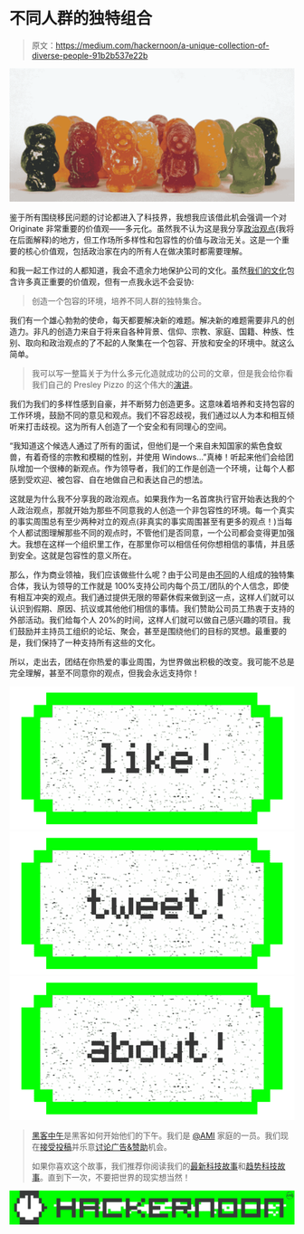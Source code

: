 # 不同人群的独特组合

> 原文：<https://medium.com/hackernoon/a-unique-collection-of-diverse-people-91b2b537e22b>

![](img/87deb4d80a12b4e88fcd6065c3098d4d.png)

鉴于所有围绕移民问题的讨论都进入了科技界，我想我应该借此机会强调一个对 Originate 非常重要的价值观——多元化。虽然我不认为这是我分享[政治观点](https://goo.gl/ejcfUk)(我将在后面解释)的地方，但工作场所多样性和包容性的价值与政治无关。这是一个重要的核心价值观，包括政治家在内的所有人在做决策时都需要理解。

和我一起工作过的人都知道，我会不遗余力地保护公司的文化。虽然[我们的文化](/@robmeadows/the-originate-way-2017-aaffd63e5256#.kqjqlhu0v)包含许多真正重要的价值观，但有一点我永远不会妥协:

> 创造一个包容的环境，培养不同人群的独特集合。

我们有一个雄心勃勃的使命，每天都要解决新的难题。解决新的难题需要非凡的创造力。非凡的创造力来自于将来自各种背景、信仰、宗教、家庭、国籍、种族、性别、取向和政治观点的了不起的人聚集在一个包容、开放和安全的环境中。就这么简单。

> 我可以写一整篇关于为什么多元化造就成功的公司的文章，但是我会给你看我们自己的 Presley Pizzo 的这个伟大的[演讲](https://docs.google.com/presentation/d/1IzZrcOEMgIUSyafMrO5bA8N5yRZb2_tLVo3bDGJUWcs/edit)。

我们为我们的多样性感到自豪，并不断努力创造更多。这意味着培养和支持包容的工作环境，鼓励不同的意见和观点。我们不容忍歧视，我们通过以人为本和相互倾听来打击歧视。这为所有人创造了一个安全和有同理心的空间。

“我知道这个候选人通过了所有的面试，但他们是一个来自未知国家的紫色食蚁兽，有着奇怪的宗教和模糊的性别，并使用 Windows…”真棒！听起来他们会给团队增加一个很棒的新观点。作为领导者，我们的工作是创造一个环境，让每个人都感到受欢迎、被包容、自在地做自己和表达自己的想法。

这就是为什么我不分享我的政治观点。如果我作为一名首席执行官开始表达我的个人政治观点，那就开始为那些不同意我的人创造一个非包容性的环境。每一个真实的事实周围总有至少两种对立的观点(非真实的事实周围甚至有更多的观点！)当每个人都试图理解那些不同的观点时，不管他们是否同意，一个公司都会变得更加强大。我想在这样一个组织里工作，在那里你可以相信任何你想相信的事情，并且感到安全。这就是包容性的意义所在。

那么，作为商业领袖，我们应该做些什么呢？由于公司是由[不同](https://hackernoon.com/tagged/diverse)的人组成的独特集合体，我认为领导的工作就是 100%支持公司内每个员工/团队的个人信念，即使有相互冲突的观点。我们通过提供无限的带薪休假来做到这一点，这样人们就可以认识到假期、原因、抗议或其他他们相信的事情。我们赞助公司员工热衷于支持的外部活动。我们给每个人 20%的时间，这样人们就可以做自己感兴趣的项目。我们鼓励并主持员工组织的论坛、聚会，甚至是围绕他们的目标的冥想。最重要的是，我们保持了一种支持所有这些的文化。

所以，走出去，团结在你热爱的事业周围，为世界做出积极的改变。我可能不总是完全理解，甚至不同意你的观点，但我会永远支持你！

[![](img/50ef4044ecd4e250b5d50f368b775d38.png)](http://bit.ly/HackernoonFB)[![](img/979d9a46439d5aebbdcdca574e21dc81.png)](https://goo.gl/k7XYbx)[![](img/2930ba6bd2c12218fdbbf7e02c8746ff.png)](https://goo.gl/4ofytp)

> [黑客中午](http://bit.ly/Hackernoon)是黑客如何开始他们的下午。我们是 [@AMI](http://bit.ly/atAMIatAMI) 家庭的一员。我们现在[接受投稿](http://bit.ly/hackernoonsubmission)并乐意[讨论广告&赞助](mailto:partners@amipublications.com)机会。
> 
> 如果你喜欢这个故事，我们推荐你阅读我们的[最新科技故事](http://bit.ly/hackernoonlatestt)和[趋势科技故事](https://hackernoon.com/trending)。直到下一次，不要把世界的现实想当然！

![](img/be0ca55ba73a573dce11effb2ee80d56.png)